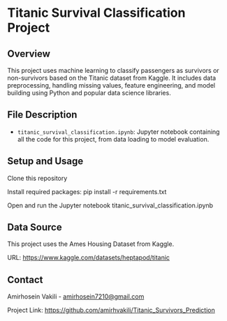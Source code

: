 # Titanic Survival Classification Project

## Overview
This project uses machine learning to classify passengers as survivors or non-survivors based on the Titanic dataset from Kaggle. It includes data preprocessing, handling missing values, feature engineering, and model building using Python and popular data science libraries.

## File Description
- `titanic_survival_classification.ipynb`: Jupyter notebook containing all the code for this project, from data loading to model evaluation.

## Setup and Usage
Clone this repository

Install required packages: pip install -r requirements.txt

Open and run the Jupyter notebook titanic_survival_classification.ipynb

## Data Source
This project uses the Ames Housing Dataset from Kaggle.

URL: https://www.kaggle.com/datasets/heptapod/titanic

## Contact
Amirhosein Vakili - amirhosein7210@gmail.com

Project Link: https://github.com/amirhvakili/Titanic_Survivors_Prediction
